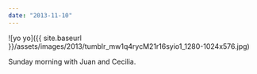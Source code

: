 ```yaml
---
date: "2013-11-10"
---
```


![yo yo]({{ site.baseurl }}/assets/images/2013/tumblr_mw1q4rycM21r16syio1_1280-1024x576.jpg)

Sunday morning with Juan and Cecilia.
